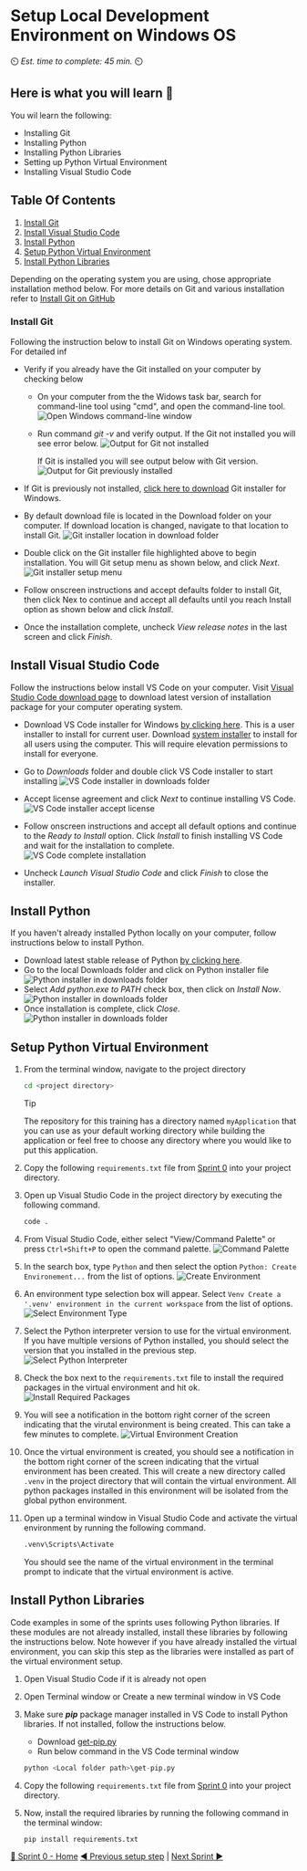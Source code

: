 # Setup Local Development Environment on Windows OS

⏲️ _Est. time to complete: 45 min._ ⏲️

## Here is what you will learn 🎯

You wil learn the following:

- Installing Git
- Installing Python
- Installing Python Libraries
- Setting up Python Virtual Environment
- Installing Visual Studio Code

## Table Of Contents

1. [Install Git](#install-git)
2. [Install Visual Studio Code](#install-visual-studio-code)
3. [Install Python](#install-python)
4. [Setup Python Virtual Environment](#setup-python-virtual-environment)
5. [Install Python Libraries](#install-python-libraries)

Depending on the operating system you are using, chose appropriate installation method below. For more details on Git and various installation refer to [Install Git on GitHub](https://github.com/git-guides/install-git)

### Install Git

Following the instruction below to install Git on Windows operating system. For detailed inf

- Verify if you already have the Git installed on your computer by checking below
  - On your computer from the the Widows task bar, search for command-line tool using "cmd", and open the command-line tool.
  ![Open Windows command-line window](../content-images/Sprint%2000/local/open-command-line-window.png)

  - Run command _git -v_ and verify output.
    If the Git not installed you will see error below.
    ![Output for Git not installed](../content-images/Sprint%2000/local/git-not-installed.png)

    If Git is installed you will see output below with Git version.
    ![Output for Git previously installed](../content-images/Sprint%2000/local/git-previously-installed.png)

- If Git is previously not installed, [click here to download](https://github.com/git-for-windows/git/releases/download/v2.44.0.windows.1/Git-2.44.0-64-bit.exe) Git installer for Windows.
- By default download file is located in the Download folder on your computer. If download location is changed, navigate to that location to install Git.
  ![Git installer location in download folder](../content-images/Sprint%2000/local/git-downloaded-installer.png)

- Double click on the Git installer file highlighted above to begin installation. You will Git setup menu as shown below, and click _Next_.
![Git installer setup menu](../content-images/Sprint%2000/local/git-installer-setup.png)

- Follow onscreen instructions and accept defaults folder to install Git, then click Nex to continue and accept all defaults until you reach Install option as shown below and click _Install_.

- Once the installation complete, uncheck _View release notes_ in the last screen and click _Finish_.


## Install Visual Studio Code

Follow the instructions below install VS Code on your computer. Visit [Visual Studio Code download page](https://code.visualstudio.com/download) to download latest version of installation package for your computer operating system.

- Download VS Code installer for Windows [by clicking here](https://code.visualstudio.com/sha/download?build=stable&os=win32-x64-user). This is a user installer to install for current user. Download [system installer](https://code.visualstudio.com/sha/download?build=stable&os=win32-x64) to install for all users using the computer. This will require elevation permissions to install for everyone.
- Go to _Downloads_ folder and double click VS Code installer to start installing
  ![VS Code installer in downloads folder](../content-images/Sprint%2000/local/vscode-installer-download.png)

- Accept license agreement and click _Next_ to continue installing VS Code.
  ![VS Code installer accept license](../content-images/Sprint%2000/local/vscode-installer-accept-license.png)

- Follow onscreen instructions and accept all default options and continue to the _Ready to Install_ option. Click _Install_ to finish installing VS Code and wait for the installation to complete.
  ![VS Code complete installation](../content-images/Sprint%2000/local/vscode-finish-installation.png)

- Uncheck _Launch Visual Studio Code_ and click _Finish_ to close the installer.

## Install Python

If you haven't already installed Python locally on your computer, follow instructions below to install Python.

- Download latest stable release of Python [by clicking here](https://www.python.org/ftp/python/3.12.2/python-3.12.2-amd64.exe).
- Go to the local Downloads folder and click on Python installer file
  ![Python installer in downloads folder](../content-images/Sprint%2000/local/python-installer.png)
- Select _Add python.exe to PATH_ check box, then click on _Install Now_.
  ![Python installer in downloads folder](../content-images/Sprint%2000/local/python-installation-wizard.png)
- Once installation is complete, click _Close_.
  ![Python installer in downloads folder](../content-images/Sprint%2000/local/python-installation-complete.png)

## Setup Python Virtual Environment

1. From the terminal window, navigate to the project directory

    ```bash
    cd <project directory>
    ```

    > [!TIP]
    > The repository for this training has a directory named `myApplication` that you can use as your default working directory while building the application or feel free to choose any directory where you would like to put this application.

2. Copy the following `requirements.txt` file from [Sprint 0](/Track_1_ToDo_App/Sprint-00%20-%20Environment%20Setup/src/requirements.txt) into your project directory.

3. Open up Visual Studio Code in the project directory by executing the following command.

    ```cmd
    code . 
    ```

4. From Visual Studio Code, either select "View/Command Palette" or press `Ctrl+Shift+P` to open the command palette.
![Command Palette](/Track_1_ToDo_App/Sprint-00%20-%20Environment%20Setup/images/SetupVirtualEnvrionment-01.png)

5. In the search box, type `Python` and then select the option `Python: Create Environement...` from the list of options.
![Create Environment](/Track_1_ToDo_App/Sprint-00%20-%20Environment%20Setup/images/SetupVirtualEnvrionment-02.png)

6. An environment type selection box will appear. Select `Venv Create a '.venv' environment in the current workspace` from the list of options.
![Select Environment Type](/Track_1_ToDo_App/Sprint-00%20-%20Environment%20Setup/images/SetupVirtualEnvrionment-03.png)

7. Select the Python interpreter version to use for the virtual environment.  If you have multiple versions of Python installed, you should select the version that you installed in the previous step.
![Select Python Interpreter](/Track_1_ToDo_App/Sprint-00%20-%20Environment%20Setup/images/SetupVirtualEnvrionment-04.png)

8. Check the box next to the `requirements.txt` file to install the required packages in the virtual environment and hit ok.
![Install Required Packages](/Track_1_ToDo_App/Sprint-00%20-%20Environment%20Setup/images/SetupVirtualEnvrionment-05.png)

9. You will see a notification in the bottom right corner of the screen indicating that the virutal environment is being created.  This can take a few minutes to complete.
![Virtual Environment Creation](/Track_1_ToDo_App/Sprint-00%20-%20Environment%20Setup/images/SetupVirtualEnvrionment-06.png)

10. Once the virtual environment is created, you should see a notification in the bottom right corner of the screen indicating that the virtual environment has been created. 
    This will create a new directory called `.venv` in the project directory that will contain the virtual environment.  All python packages installed in this environment will be isolated from the global python environment.

11. Open up a terminal window in Visual Studio Code and activate the virtual environment by running the following command.

    ```cmd
    .venv\Scripts\Activate
    ```

    You should see the name of the virtual environment in the terminal prompt to indicate that the virtual environment is active.

## Install Python Libraries

Code examples in some of the sprints uses following Python libraries. If these modules are not already installed, install these libraries by following the instructions below.  Note however if you have already installed the virtual environment, you can skip this step as the libraries were installed as part of the virtual environment setup.

1. Open Visual Studio Code if it is already not open
2. Open Terminal window or Create a new terminal window in VS Code
3. Make sure __*pip*__ package manager installed in VS Code to install Python libraries. If not installed, follow the instructions below.

    - Download [get-pip.py](https://bootstrap.pypa.io/get-pip.py)
    - Run below command in the VS Code terminal window
  
    ```python
    python <Local folder path>\get-pip.py  
    ```
  
4. Copy the following `requirements.txt` file from [Sprint 0](/Track_1_ToDo_App/Sprint-00%20-%20Environment%20Setup/src/requirements.txt) into your project directory.

5. Now, install the required libraries by running the following command in the terminal window:

    ```python
    pip install requirements.txt
    ```
  
[🔼 Sprint 0 - Home](readme.md) [◀ Previous setup step](01%20-%20Setup%20GitHub%20Account.md) | [Next Sprint ▶](/Track_1_ToDo_App/Sprint-01%20-%20Basic%20Application/README.md)
